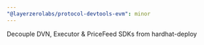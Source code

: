 ```yaml
---
"@layerzerolabs/protocol-devtools-evm": minor
---
```


Decouple DVN, Executor & PriceFeed SDKs from hardhat-deploy
